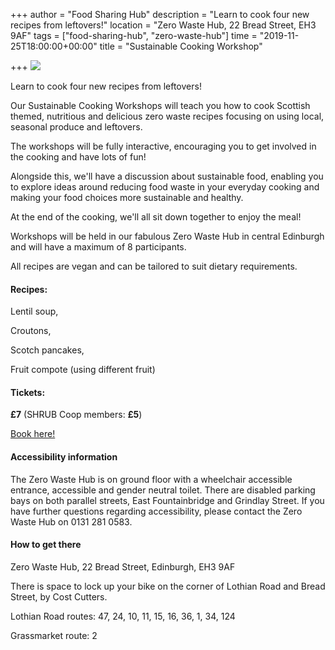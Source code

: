 +++
author = "Food Sharing Hub"
description = "Learn to cook four new recipes from leftovers!"
location = "Zero Waste Hub, 22 Bread Street, EH3 9AF"
tags = ["food-sharing-hub", "zero-waste-hub"]
time = "2019-11-25T18:00:00+00:00"
title = "Sustainable Cooking Workshop"

+++
![](https://res.cloudinary.com/shrub-co-op/image/upload/v1571337773/shrubcoop.org/media/72489851_3699294733429453_685059532958728192_n_gajdsp.jpg)

Learn to cook four new recipes from leftovers!

Our Sustainable Cooking Workshops will teach you how to cook Scottish themed, nutritious and delicious zero waste recipes focusing on using local, seasonal produce and leftovers.

The workshops will be fully interactive, encouraging you to get involved in the cooking and have lots of fun!

Alongside this, we'll have a discussion about sustainable food, enabling you to explore ideas around reducing food waste in your everyday cooking and making your food choices more sustainable and healthy.

At the end of the cooking, we'll all sit down together to enjoy the meal!

Workshops will be held in our fabulous Zero Waste Hub in central Edinburgh and will have a maximum of 8 participants.

All recipes are vegan and can be tailored to suit dietary requirements.

#### Recipes:

Lentil soup,

Croutons,

Scotch pancakes,

Fruit compote (using different fruit)

#### **Tickets:**

**£7** (SHRUB Coop members: **£5**)

[Book here!](https://www.eventbrite.co.uk/e/sustainable-cooking-workshop-tickets-77281475975 "https://www.eventbrite.co.uk/e/sustainable-cooking-workshop-tickets-77281475975")

#### Accessibility information

The Zero Waste Hub is on ground floor with a wheelchair accessible entrance, accessible and gender neutral toilet. There are disabled parking bays on both parallel streets, East Fountainbridge and Grindlay Street. If you have further questions regarding accessibility, please contact the Zero Waste Hub on 0131 281 0583.

#### How to get there

Zero Waste Hub, 22 Bread Street, Edinburgh, EH3 9AF

There is space to lock up your bike on the corner of Lothian Road and Bread Street, by Cost Cutters.

Lothian Road routes: 47, 24, 10, 11, 15, 16, 36, 1, 34, 124

Grassmarket route: 2